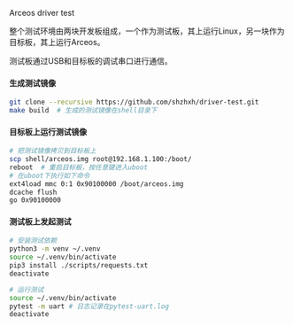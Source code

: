 Arceos driver test

整个测试环境由两块开发板组成，一个作为测试板，其上运行Linux，另一块作为目标板，其上运行Arceos。

测试板通过USB和目标板的调试串口进行通信。

#### 生成测试镜像

```sh
git clone --recursive https://github.com/shzhxh/driver-test.git
make build  # 生成的测试镜像在shell目录下
```
#### 目标板上运行测试镜像

```sh
# 把测试镜像拷贝到目标板上
scp shell/arceos.img root@192.168.1.100:/boot/
reboot  # 重启目标板，按任意键进入uboot
# 在uboot下执行如下命令
ext4load mmc 0:1 0x90100000 /boot/arceos.img
dcache flush
go 0x90100000
```

#### 测试板上发起测试

```sh
# 安装测试依赖
python3 -m venv ~/.venv
source ~/.venv/bin/activate
pip3 install ./scripts/requests.txt
deactivate

# 运行测试
source ~/.venv/bin/activate
pytest -m uart # 日志记录在pytest-uart.log
deactivate
```